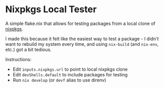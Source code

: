 # Nixpkgs Local Tester

A simple flake.nix that allows for testing packages from a local clone of [nixpkgs](https://github.com/NixOS/nixpkgs).

I made this because it felt like the easiest way to test a package - I didn't want to rebuild my system every time, and using `nix-build` (and `nix-env`, etc.) got a bit tedious.

Instructions:
- Edit `inputs.nixpkgs.url` to point to local nixpkgs clone
- Edit `devShells.default` to include packages for testing
- Run `nix develop` (or `devf` alias to use direnv)
